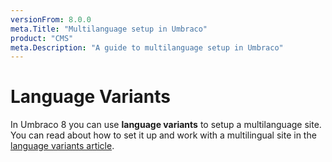 ```yaml
---
versionFrom: 8.0.0
meta.Title: "Multilanguage setup in Umbraco"
product: "CMS"
meta.Description: "A guide to multilanguage setup in Umbraco"
---
```


# Language Variants

In Umbraco 8 you can use **language variants** to setup a multilanguage site. You can read about how to set it up and work with a multilingual site in the [language variants article](../../Getting-Started/Backoffice/Variants).
